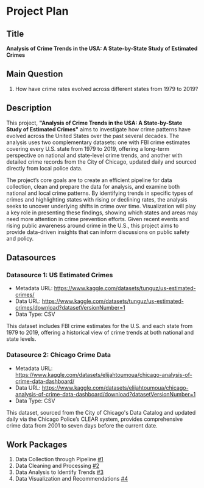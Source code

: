# Project Plan

## Title
<!-- Give your project a short title. -->
**Analysis of Crime Trends in the USA: A State-by-State Study of Estimated Crimes**

## Main Question

<!-- Think about one main question you want to answer based on the data. -->
1. How have crime rates evolved across different states from 1979 to 2019?

## Description

<!-- Describe your data science project in max. 200 words. Consider writing about why and how you attempt it. -->
This project, **"Analysis of Crime Trends in the USA: A State-by-State Study of Estimated Crimes"** aims to investigate how crime patterns have evolved across the United States over the past several decades. The analysis uses two complementary datasets: one with FBI crime estimates covering every U.S. state from 1979 to 2019, offering a long-term perspective on national and state-level crime trends, and another with detailed crime records from the City of Chicago, updated daily and sourced directly from local police data.

The project’s core goals are to create an efficient pipeline for data collection, clean and prepare the data for analysis, and examine both national and local crime patterns. By identifying trends in specific types of crimes and highlighting states with rising or declining rates, the analysis seeks to uncover underlying shifts in crime over time. Visualization will play a key role in presenting these findings, showing which states and areas may need more attention in crime prevention efforts. Given recent events and rising public awareness around crime in the U.S., this project aims to provide data-driven insights that can inform discussions on public safety and policy.

## Datasources

<!-- Describe each datasources you plan to use in a section. Use the prefic "DatasourceX" where X is the id of the datasource. -->

### Datasource 1: US Estimated Crimes
* Metadata URL: https://www.kaggle.com/datasets/tunguz/us-estimated-crimes/
* Data URL: https://www.kaggle.com/datasets/tunguz/us-estimated-crimes/download?datasetVersionNumber=1
* Data Type: CSV

This dataset includes FBI crime estimates for the U.S. and each state from 1979 to 2019, offering a historical view of crime trends at both national and state levels.

### Datasource 2: Chicago Crime Data
* Metadata URL: https://www.kaggle.com/datasets/elijahtoumoua/chicago-analysis-of-crime-data-dashboard/
* Data URL: https://www.kaggle.com/datasets/elijahtoumoua/chicago-analysis-of-crime-data-dashboard/download?datasetVersionNumber=1
* Data Type: CSV

This dataset, sourced from the City of Chicago's Data Catalog and updated daily via the Chicago Police’s CLEAR system, provides comprehensive crime data from 2001 to seven days before the current date.

## Work Packages

<!-- List of work packages ordered sequentially, each pointing to an issue with more details. -->

1. Data Collection through Pipeline [#1][i1]
2. Data Cleaning and Processing [#2][i2]
3. Data Analysis to Identify Trends [#3][i3]
4. Data Visualization and Recommendations [#4][i4]

[i1]: https://github.com/mandaliyabrijesh/made-project-template/issues/1
[i2]: https://github.com/mandaliyabrijesh/made-project-template/issues/2
[i3]: https://github.com/mandaliyabrijesh/made-project-template/issues/3
[i4]: https://github.com/mandaliyabrijesh/made-project-template/issues/4
